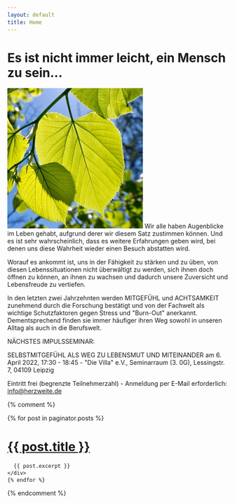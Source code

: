 ```yaml
---
layout: default
title: Home
---
```



<h1 class="space-below-1">Es ist nicht immer leicht, ein Mensch zu sein...</h1>


![Bild zur Home Page](/images/home.jpg)
Wir alle haben Augenblicke im Leben gehabt, aufgrund derer wir diesem Satz zustimmen können.
Und es ist sehr wahrscheinlich, dass es weitere Erfahrungen geben wird, bei denen uns diese Wahrheit wieder einen Besuch abstatten wird.

Worauf es ankommt ist, uns in der Fähigkeit zu stärken und zu üben, von diesen Lebenssituationen nicht überwältigt zu werden, sich ihnen doch öffnen zu können, an ihnen zu wachsen und dadurch unsere Zuversicht und Lebensfreude zu vertiefen.

In den letzten zwei Jahrzehnten werden MITGEFÜHL und ACHTSAMKEIT zunehmend durch die Forschung bestätigt und von der Fachwelt als wichtige Schutzfaktoren gegen Stress und "Burn-Out" anerkannt. Dementsprechend finden sie immer häufiger ihren Weg sowohl in unseren Alltag als auch in die Berufswelt.

NÄCHSTES IMPULSSEMINAR:

SELBSTMITGEFÜHL ALS WEG ZU LEBENSMUT UND MITEINANDER
am 6. April 2022, 17:30 - 18:45 -
"Die Villa" e.V., Seminarraum (3. 0G), Lessingstr. 7, 04109 Leipzig

Eintritt frei (begrenzte Teilnehmerzahl) -
Anmeldung per E-Mail erforderlich: info@herzweite.de




{% comment %}
  <div class="posts">
    {% for post in paginator.posts %}
    <div class="post">
      <h1 class="post-title">
        <a href="{{ post.url }}">
          {{ post.title }}
        </a>
      </h1>

      {{ post.excerpt }}
    </div>
    {% endfor %}
  </div>
{% endcomment %}
